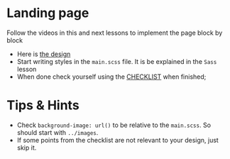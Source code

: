 # Landing page

Follow the videos in this and next lessons to implement the page block by block

- Here is [the design](https://www.figma.com/design/djW5EpPXSXYPfV9IpNoMzX/%D0%A8%D0%B0%D0%B1%D0%BB%D0%BE%D0%BD-%D0%A5%D0%9C10?node-id=103-157&t=Zn6jXCJyzTbJ90Yc-0)
- Start writing styles in the `main.scss` file. It is be explained in the `Sass` lesson
- When done check yourself using the [CHECKLIST](./checklist.md) when finished;

# Tips & Hints

- Check `background-image: url()` to be relative to the `main.scss`. So should start with `../images`.
- If some points from the checklist are not relevant to your design, just skip it.

